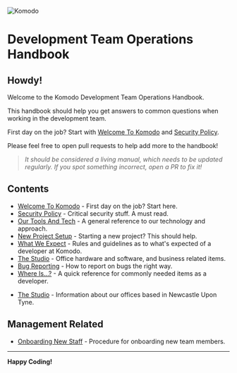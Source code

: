 ![Komodo](https://encrypted-tbn0.gstatic.com/images?q=tbn:ANd9GcRZdc3gAgT23t7Xt6hvys-04scB4vmxizu7CjmaA2aQ0uza86FD)

# Development Team Operations Handbook

## Howdy!

Welcome to the Komodo Development Team Operations Handbook.

This handbook should help you get answers to common questions when working in the development team.

First day on the job? Start with [Welcome To Komodo](welcome-to-komodo.md) and [Security Policy](security-policy.md).

Please feel free to open pull requests to help add more to the handbook!

>_It should be considered a living manual, which needs to be updated regularly. If you spot something incorrect, open a PR to fix it!_


## Contents

- [Welcome To Komodo](welcome-to-komodo.md) - First day on the job? Start here.
- [Security Policy](security-policy.md) - Critical security stuff. A must read.
- [Our Tools And Tech](our-tools-and-tech.md) - A general reference to our technology and approach. 
- [New Project Setup](new-project-setup.md) - Starting a new project? This should help.
- [What We Expect](what-we-expect.md) - Rules and guidelines as to what's expected of a developer at Komodo.
- [The Studio](the-studio.md) - Office hardware and software, and business related items.
- [Bug Reporting](bug-reporting.md) - How to report on bugs the right way.
- [Where Is...?](where-is.md) - A quick reference for commonly needed items as a developer.
* [The Studio](/the-studio.md) - Information about our offices based in Newcastle Upon Tyne.

## Management Related

* [Onboarding New Staff](/onboarding-new-staff.md) - Procedure for onboarding new team members.

---
**Happy Coding!**
